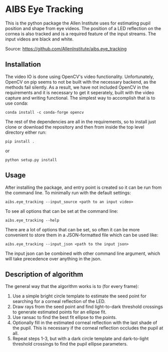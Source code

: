 AIBS Eye Tracking
=================

This is the python package the Allen Institute uses for estimating
pupil position and shape from eye videos. The position of a LED
reflection on the cornea is also tracked and is a required feature of
the input streams. The input videos are black and white.

Source: https://github.com/AllenInstitute/aibs.eye_tracking

Installation
------------
The video IO is done using OpenCV's video functionality. Unfortunately,
OpenCV on pip seems to not be built with the necessary backend, as the
methods fail silently. As a result, we have not included OpenCV in the
requirements and it is necessary to get it seperately, built with the
video capture and writing functional. The simplest way to accomplish
that is to use conda:

    conda install -c conda-forge opencv

The rest of the dependencies are all in the requirements, so to
install just clone or download the repository and then from inside the
top level directory either run:

    pip install .

or

    python setup.py install

Usage
-----
After installing the package, and entry point is created so it can be run
from the command line. To minimally run with the default settings:

    aibs.eye_tracking --input_source <path to an input video>

To see all options that can be set at the command line:

    aibs.eye_tracking --help

There are a lot of options that can be set, so often it can be more
convenient to store them in a JSON-formatted file which can be used like:

    aibs.eye_tracking --input_json <path to the input json>

The input json can be combined with other command line argument, which will
take precedence over anything in the json.

Description of algorithm
------------------------
The general way that the algorithm works is to (for every frame):

1. Use a simple bright circle template to estimate the seed point for
searching for a corneal reflection of the LED.
2. Draw rays from the seed point and find light-to-dark threshold
crossings to generate estimated points for an ellipse fit.
3. Use ransac to find the best fit ellipse to the points.
4. Optionally fill in the estimated corneal reflection with the last
shade of the pupil. This is necessary if the corneal reflection
occludes the pupil at all.
5. Repeat steps 1-3, but with a dark circle template and dark-to-light
threshold crossings to find the pupil ellipse parameters.
